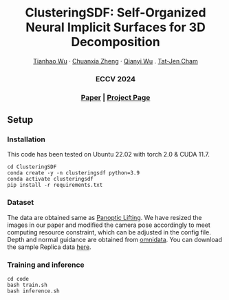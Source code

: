 <h1 align="center">ClusteringSDF: Self-Organized Neural Implicit Surfaces for 3D Decomposition</h1>
  <p align="center">
    <a href="https://sm0kywu.github.io/CV/CV.html">Tianhao Wu</a>
    ·
    <a href="https://chuanxiaz.com/">Chuanxia Zheng</a>
    ·
    <a href="https://wuqianyi.top/">Qianyi Wu</a>
    .
    <a href="https://personal.ntu.edu.sg/astjcham/index.html">Tat-Jen Cham</a>

  </p>
  <h3 align="center">ECCV 2024</h3>
  <h3 align="center"><a href="https://arxiv.org/pdf/2403.14619">Paper</a> | <a href="https://sm0kywu.github.io/ClusteringSDF/">Project Page</a></h3>
  <div align="center"></div>
</p>

## Setup

### Installation
This code has been tested on Ubuntu 22.02 with torch 2.0 & CUDA 11.7.

```
cd ClusteringSDF
conda create -y -n clusteringsdf python=3.9
conda activate clusteringsdf
pip install -r requirements.txt
```

### Dataset
The data are obtained same as [Panoptic Lifting](https://github.com/nihalsid/panoptic-lifting). We have resized the images in our paper and modified the camera pose accordingly to meet computing resource constraint, which can be adjusted in the config file. Depth and normal guidance are obtained from [omnidata](https://github.com/EPFL-VILAB/omnidata). You can download the sample Replica data [here](https://drive.google.com/file/d/1_IdZuX0Y130G5w26YskwHqqJgVI4oxEb/view?usp=sharing).


### Training and inference

```
cd code
bash train.sh
bash inference.sh
```

